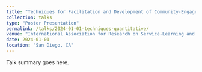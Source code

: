```yaml
---
title: "Techniques for Facilitation and Development of Community-Engaged Quantitative Courses"
collection: talks
type: "Poster Presentation"
permalink: /talks/2024-01-01-techniques-quantitative/
venue: "International Association for Research on Service-Learning and Community Engagement"
date: 2024-01-01
location: "San Diego, CA"
---
```


Talk summary goes here.
